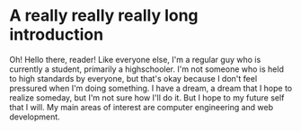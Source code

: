 # A really really really long introduction
Oh! Hello there, reader! Like everyone else, I'm a regular guy who is currently a student, primarily a highschooler. 
I'm not someone who is held to high standards by everyone, but that's okay because I don't feel pressured when I'm doing something. 
I have a dream, a dream that I hope to realize someday, but I'm not sure how I'll do it. But I hope to my future self that I will. 
My main areas of interest are computer engineering and web development.
<!---
ChristoferJS/ChristoferJS is a ✨ special ✨ repository because its `README.md` (this file) appears on your GitHub profile.
You can click the Preview link to take a look at your changes.
--->
